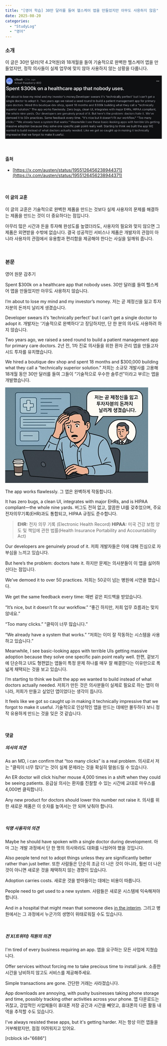 ```yaml
---
title: "[영어 학습] 30만 달러를 들여 헬스케어 앱을 만들었지만 아무도 사용하지 않음"
date: 2025-08-20
categories: 
  - "StudyLog"
  - "영어"
---
```


### **소개**

이 글은 30만 달러(약 4.2억원)와 18개월을 들여 기술적으로 완벽한 헬스케어 앱을 만들었지만, 정작 의사들이 실제 업무에 맞지 않아 사용하지 않는 상황을 다룹니다.

![](./assets/img/wp-content/uploads/2025/08/JPEG-이미지-4322-8AD8-11-0.jpeg)

 

#### **출처**

- [https://x.com/austen/status/1955126456238944371](https://x.com/austen/status/1955126456238944371)

 

#### **이 글의 교훈**

이 글의 교훈은 기술적으로 완벽한 제품을 만드는 것보다 실제 사용자의 문제를 해결하는 제품을 만드는 것이 더 중요하다는 점입니다.

아무리 많은 시간과 돈을 투자해 완성도를 높였더라도, 사용자의 필요와 맞지 않으면 그 제품은 외면받을 수밖에 없습니다. 결국 성공적인 서비스나 제품은 개발자의 관점이 아니라 사용자의 관점에서 유용함과 편리함을 제공해야 한다는 사실을 일깨워 줍니다.

 

### **본문**

영어 원문 감추기 

<script>document.querySelector("#btn-english-text").addEventListener("click", function (e) { const englishText = document.querySelectorAll(".english-text"); const button = document.getElementById("btn-english-text"); englishText.forEach(span => { span.style.display = span.style.display === "none" ? "inline" : "none"; }); button.textContent = button.textContent === "영어 원문 감추기" ? "영어 원문 보기" : "영어 원문 감추기"; })</script>

Spent $300k on a healthcare app that nobody uses. 30만 달러를 들여 헬스케어 앱을 만들었지만 아무도 사용하지 않습니다.

I’m about to lose my mind and my investor’s money. 저는 곧 제정신을 잃고 투자자분의 돈까지 날리게 생겼습니다.

Developer swears it’s ‘technically perfect’ but I can’t get a single doctor to adopt it. 개발자는 ‘기술적으로 완벽하다’고 장담하지만, 단 한 분의 의사도 사용하려 하지 않습니다.

Two years ago, we raised a seed round to build a patient management app for primary care doctors. 2년 전, 1차 진료 의사들을 위한 환자 관리 앱을 만들고자 시드 투자를 유치했습니다.

We hired a boutique dev shop and spent 18 months and $300,000 building what they call a “technically superior solution.” 저희는 소규모 개발사를 고용해 18개월 동안 30만 달러를 들여 그들이 “기술적으로 우수한 솔루션”이라고 부르는 앱을 개발했습니다.

![](./assets/img/wp-content/uploads/2025/08/D839BE38-47A8-4801-A9AB-E6317A9FE8D5.jpg)

The app works flawlessly. 그 앱은 완벽하게 작동합니다.

It has zero bugs, a clean UI, integrates with major EHRs, and is HIPAA compliant—the whole nine yards. 버그도 전혀 없고, 깔끔한 UI를 갖추었으며, 주요 전자의무기록(EHR)과도 통합되고, HIPAA 규정도 준수합니다.

> **EHR:** 전자 의무 기록 (Electronic Health Record) **HIPAA:** 미국 건강 보험 양도 및 책임에 관한 법률(Health Insurance Portability and Accountability Act)

Our developers are genuinely proud of it. 저희 개발자들은 이에 대해 진심으로 자부심을 느끼고 있습니다.

But here’s the problem: doctors hate it. 하지만 문제는 의사분들이 이 앱을 싫어하신다는 점입니다.

We’ve demoed it to over 50 practices. 저희는 50곳이 넘는 병원에 시연을 했습니다.

We get the same feedback every time: 매번 같은 피드백을 받았습니다.

“It’s nice, but it doesn’t fit our workflow.” “좋긴 하지만, 저희 업무 흐름과는 맞지 않네요.”

“Too many clicks.” “클릭이 너무 많습니다.”

“We already have a system that works.” “저희는 이미 잘 작동하는 시스템을 사용하고 있습니다.”

Meanwhile, I see basic-looking apps with terrible UIs getting massive adoption because they solve one specific pain point really well. 한편, 겉보기에 단순하고 UI도 형편없는 앱들이 특정 문제 하나를 매우 잘 해결한다는 이유만으로 폭넓게 채택되는 것을 보고 있습니다.

I’m starting to think we built the app we wanted to build instead of what doctors actually needed. 저희가 만든 것은 의사분들이 실제로 필요로 하는 앱이 아니라, 저희가 만들고 싶었던 앱이었다는 생각이 듭니다.

It feels like we got so caught up in making it technically impressive that we forgot to make it useful. 기술적으로 인상적인 앱을 만드는 데에만 몰두하다 보니 정작 유용하게 만드는 것을 잊은 것 같습니다.

 

#### **댓글**

##### **의사의 의견**

As an MD, i can confirm that “too many clicks” is a real problem. 의사로서 저는 "클릭이 너무 많다"는 것이 실제 문제라는 것을 확실히 말씀드릴 수 있습니다.

An ER doctor will click his/her mouse 4,000 times in a shift when they could be seeing patients. 응급실 의사는 환자를 진찰할 수 있는 시간에 교대로 마우스를 4,000번 클릭합니다.

Any new product for doctors should lower this number not raise it. 의사를 위한 새로운 제품은 이 숫자를 높여서는 안 되며 낮춰야 합니다.

 

##### **익명 사용자의 의견**

Maybe he should have spoken with a single doctor during development. 아마 그는 개발 과정에서 단 한 명의 의사와라도 대화를 나눴어야 했을 것입니다.

Also people tend not to adopt things unless they are significantly better rather than just better. 또한 사람들은 단순히 조금 더 나은 것이 아니라, 훨씬 더 나은 것이 아니면 새로운 것을 채택하지 않는 경향이 있습니다.

Adoption carries costs. 새로운 것을 받아들이는 데에는 비용이 따릅니다.

People need to get used to a new system. 사람들은 새로운 시스템에 익숙해져야 합니다.

And in a hospital that might mean that someone dies [in the interim](https://en.dict.naver.com/#/entry/enko/d7bb135ae859434e8a259c1ce8f1b5c4). 그리고 병원에서는 그 과정에서 누군가의 생명이 위태로워질 수도 있습니다.

 

##### **전 X(트위터) 직원의 의견**

I'm tired of every business requiring an app. 앱을 요구하는 모든 사업에 지쳤습니다.

Offer services without forcing me to take precious time to install junk. 소중한 시간을 낭비하지 않고도 서비스를 제공해주세요.

Simple transactions are gone. 간단한 거래는 사라졌습니다.

App downloads are annoying, with pushy businesses taking phone storage and time, possibly tracking other activities across your phone. 앱 다운로드는 귀찮고, 강압적인 사업체들이 휴대폰 저장 공간과 시간을 빼앗고, 휴대폰의 다른 활동 내역을 추적할 수도 있습니다.

I've always resisted these apps, but it's getting harder. 저는 항상 이런 앱들을 거부해왔지만, 점점 어려워지고 있어요.

\[rcblock id="6686"\]
